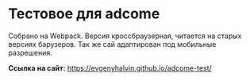 # Тестовое для adcome

Собрано на Webpack. Версия кроссбраузерная, читается на старых версиях барузеров. 
Так же сай адаптирован под мобильные разрешения. 

**Ссылка на сайт:**
https://evgenyhalvin.github.io/adcome-test/
